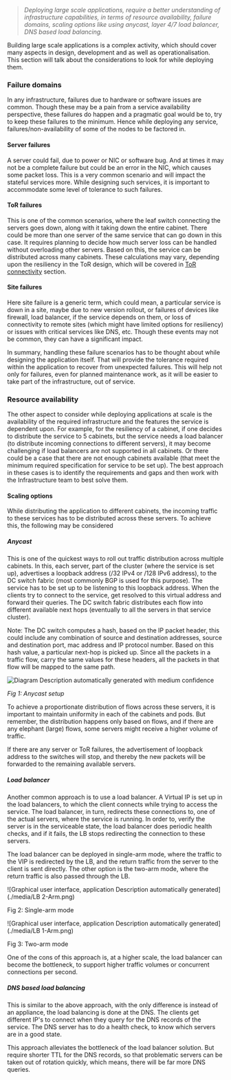 > *Deploying large scale applications, require a better understanding of
infrastructure capabilities, in terms of resource availability, failure
domains, scaling options like using anycast, layer 4/7 load balancer,
DNS based load balancing.*

Building large scale applications is a complex activity, which should
cover many aspects in design, development and as well as
operationalisation. This section will talk about the considerations to
look for while deploying them.

### Failure domains

In any infrastructure, failures due to hardware or software issues are
common. Though these may be a pain from a service availability
perspective, these failures do happen and a pragmatic goal would be to,
try to keep these failures to the minimum. Hence while deploying any
service, failures/non-availability of some of the nodes to be factored
in.

#### Server failures

A server could fail, due to power or NIC or software bug. And at times
it may not be a complete failure but could be an error in the NIC, which
causes some packet loss. This is a very common scenario and will impact
the stateful services more. While designing such services, it is
important to accommodate some level of tolerance to such failures.

#### ToR failures

This is one of the common scenarios, where the leaf switch connecting
the servers goes down, along with it taking down the entire cabinet.
There could be more than one server of the same service that can go down
in this case. It requires planning to decide how much server loss can be
handled without overloading other servers. Based on this, the service
can be distributed across many cabinets. These calculations may vary,
depending upon the resiliency in the ToR design, which will be covered
in [ToR connectivity](https://linkedin.github.io/school-of-sre/level102/networking/infrastructure-features/#dual-tor) section.

#### Site failures

Here site failure is a generic term, which could mean, a particular
service is down in a site, maybe due to new version rollout, or failures
of devices like firewall, load balancer, if the service depends on them,
or loss of connectivity to remote sites (which might have limited
options for resiliency) or issues with critical services like DNS, etc.
Though these events may not be common, they can have a significant
impact.

In summary, handling these failure scenarios has to be thought about
while designing the application itself. That will provide the tolerance
required within the application to recover from unexpected failures.
This will help not only for failures, even for planned maintenance work,
as it will be easier to take part of the infrastructure, out of service.

### Resource availability

The other aspect to consider while deploying applications at scale is
the availability of the required infrastructure and the features the
service is dependent upon. For example, for the resiliency of a cabinet,
if one decides to distribute the service to 5 cabinets, but the service
needs a load balancer (to distribute incoming connections to different
servers), it may become challenging if load balancers are not supported
in all cabinets. Or there could be a case that there are not enough
cabinets available (that meet the minimum required specification for
service to be set up). The best approach in these cases is to identify
the requirements and gaps and then work with the Infrastructure team to
best solve them.

#### Scaling options

While distributing the application to different cabinets, the incoming
traffic to these services has to be distributed across these servers. To
achieve this, the following may be considered

##### Anycast

This is one of the quickest ways to roll out traffic distribution across
multiple cabinets. In this, each server, part of the cluster (where the
service is set up), advertises a loopback address (/32 IPv4 or /128 IPv6
address), to the DC switch fabric (most commonly BGP is used for this
purpose). The service has to be set up to be listening to this loopback
address. When the clients try to connect to the service, get resolved to
this virtual address and forward their queries. The DC switch fabric
distributes each flow into different available next hops (eventually to
all the servers in that service cluster).

Note: The DC switch computes a hash, based on the IP packet header, this
could include any combination of source and destination addresses,
source and destination port, mac address and IP protocol number. Based
on this hash value, a particular next-hop is picked up. Since all the
packets in a traffic flow, carry the same values for these headers, all
the packets in that flow will be mapped to the same path.

![Diagram Description automatically generated with medium
confidence](./media/Anycast.png)

*Fig 1: Anycast setup*

To achieve a proportionate distribution of flows across these servers,
it is important to maintain uniformity in each of the cabinets and pods.
But remember, the distribution happens only based on flows, and if there
are any elephant (large) flows, some servers might receive a higher
volume of traffic.

If there are any server or ToR failures, the advertisement of loopback
address to the switches will stop, and thereby the new packets will be
forwarded to the remaining available servers.

##### Load balancer

Another common approach is to use a load balancer. A Virtual IP is set
up in the load balancers, to which the client connects while trying to
access the service. The load balancer, in turn, redirects these
connections to, one of the actual servers, where the service is running.
In order to, verify the server is in the serviceable state, the load
balancer does periodic health checks, and if it fails, the LB stops
redirecting the connection to these servers.

The load balancer can be deployed in single-arm mode, where the traffic
to the VIP is redirected by the LB, and the return traffic from the
server to the client is sent directly. The other option is the two-arm
mode, where the return traffic is also passed through the LB.

![Graphical user interface, application Description automatically
generated](./media/LB 2-Arm.png)

Fig 2: Single-arm mode

![Graphical user interface, application Description automatically
generated](./media/LB 1-Arm.png)

Fig 3: Two-arm mode

One of the cons of this approach is, at a higher scale, the load
balancer can become the bottleneck, to support higher traffic volumes or
concurrent connections per second.

##### DNS based load balancing

This is similar to the above approach, with the only difference is
instead of an appliance, the load balancing is done at the DNS. The
clients get different IP's to connect when they query for the DNS
records of the service. The DNS server has to do a health check, to know which
servers are in a good state.

This approach alleviates the bottleneck of the load balancer solution.
But require shorter TTL for the DNS records, so that problematic servers
can be taken out of rotation quickly, which means, there will be far
more DNS queries.
